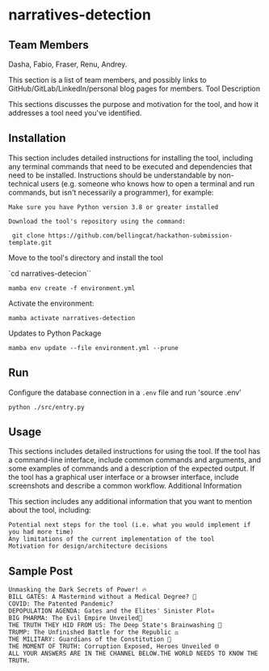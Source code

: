 # narratives-detection


## Team Members

Dasha, Fabio, Fraser, Renu, Andrey.

This section is a list of team members, and possibly links to GitHub/GitLab/LinkedIn/personal blog pages for members.
Tool Description

This sections discusses the purpose and motivation for the tool, and how it addresses a tool need you've identified.

## Installation

This section includes detailed instructions for installing the tool, including any terminal commands that need to be executed and dependencies that need to be installed. Instructions should be understandable by non-technical users (e.g. someone who knows how to open a terminal and run commands, but isn't necessarily a programmer), for example:

    Make sure you have Python version 3.8 or greater installed

    Download the tool's repository using the command:

     git clone https://github.com/bellingcat/hackathon-submission-template.git

Move to the tool's directory and install the tool

`cd narratives-detecion``

`mamba env create -f environment.yml`

Activate the environment:

`mamba activate narratives-detection` 

Updates to Python Package 

`mamba env update --file environment.yml --prune`

## Run

Configure the database connection in a `.env` file and run 'source .env'

`python ./src/entry.py`

## Usage

This sections includes detailed instructions for using the tool. If the tool has a command-line interface, include common commands and arguments, and some examples of commands and a description of the expected output. If the tool has a graphical user interface or a browser interface, include screenshots and describe a common workflow.
Additional Information

This section includes any additional information that you want to mention about the tool, including:

    Potential next steps for the tool (i.e. what you would implement if you had more time)
    Any limitations of the current implementation of the tool
    Motivation for design/architecture decisions


 ## Sample Post

```
Unmasking the Dark Secrets of Power! 🔥
BILL GATES: A Mastermind without a Medical Degree? 💉
COVID: The Patented Pandemic?
DEPOPULATION AGENDA: Gates and the Elites' Sinister Plot☠️
BIG PHARMA: The Evil Empire Unveiled💊
THE TRUTH THEY HID FROM US: The Deep State's Brainwashing 🔐
TRUMP: The Unfinished Battle for the Republic ⚖️
THE MILITARY: Guardians of the Constitution 💪
THE MOMENT OF TRUTH: Corruption Exposed, Heroes Unveiled 🌐
ALL YOUR ANSWERS ARE IN THE CHANNEL BELOW.THE WORLD NEEDS TO KNOW THE TRUTH.
```   
